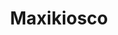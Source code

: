 ---
title: "Maxikiosco"
url: /ciudad-autonoma-de-buenos-aires/maxikiosco-avenida-del-libertador/
shop: comodidad
---